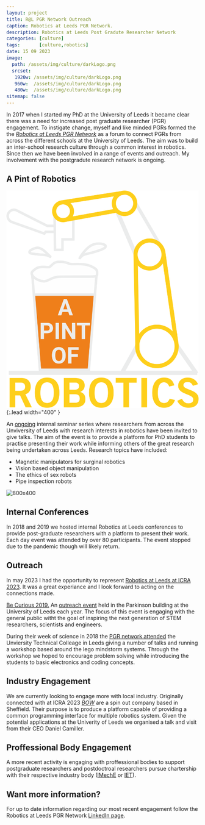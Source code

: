 ```yaml
---
layout: project
title: R@L PGR Network Outreach
caption: Robotics at Leeds PGR Network.
description: Robotics at Leeds Post Gradute Researcher Network
categories: [culture]
tags:       [culture,robotics]  
date: 15 09 2023
image: 
  path: /assets/img/culture/darkLogo.png
  srcset: 
   1920w: /assets/img/culture/darkLogo.png
   960w:  /assets/img/culture/darkLogo.png
   480w:  /assets/img/culture/darkLogo.png
sitemap: false
---
```


In 2017 when I started my PhD at the University of Leeds it became clear there was a need for increased post graduate researcher (PGR) engagement. To instigate change, myself and like minded PGRs formed the the [*Robotics at Leeds PGR Network*](https://robotics.leeds.ac.uk/pgr-network/) as a forum to connect PGRs from across the different schools at the University of Leeds. The aim was to build an inter-school research culture through a common interest in robotics. Since then we have been involved in a range of events and outreach. My involvement with the postgradute research network is ongoing.


## A Pint of Robotics

![300x300](/assets/img/culture/RatL/Pint_of_Robotics.png "A Pint of Robotics"){:.lead width="400" }

An [ongoing](https://robotics.leeds.ac.uk/pgr-network/a-pint-of-robotics/) internal seminar series where researchers from across the Unviversity of Leeds with research interests in robotics have been invited to give talks. The aim of the event is to provide a platform for PhD students to practise presenting their work while informing others of the great research being undertaken across Leeds. Research topics have included:
 <ul>
  <li>Magnetic manipulators for surginal robotics</li>
  <li>Vision based object manipulation</li>
  <li>The ethics of sex robots</li>
  <li>Pipe inspection robots</li>
</ul> 

![800x400](/assets/img/culture/RatL/pofr_talk.jpeg "Lending Room, The Library Pub")

## Internal Conferences
In 2018 and 2019 we hosted internal Robotics at Leeds conferences to provide post-graduate researchers with a platform to present their work. Each day event was attended by over 80 participants. The event stopped due to the pandemic though will likely return.

## Outreach

In may 2023 I had the opportunity to represent [Robotics at Leeds at ICRA 2023](https://rpturnbull.github.io/outreach/20230501-icra-2023/). It was a great experiance and I look forward to acting on the connections made.

[Be Curious 2019.](https://rpturnbull.github.io/outreach/2019-03-30-Be-Curious/) An [outreach event](https://www.leeds.ac.uk/becurious) held in the Parkinson building at the University of Leeds each year. The focus of this event is engaging with the general public witht the goal of inspiring the next generation of STEM researchers, scientists and engineers.

During their week of science in 2018 the [PGR network attended](https://rpturnbull.github.io/outreach/2018-03-06-UTC-Robotics-Week) the Unviersity Technical Colleage in Leeds giving a number of talks and running a workshop based around the lego mindstorm systems. Through the workshop we hoped to encourage problem solving while introducing the students to basic electronics and coding concepts.

## Industry Engagement

We are currently looking to engage more with local industry. Originally connected with at ICRA 2023 [*BOW*](https://bow.software/login) are a spin out company based in Sheffield. Their purpose is to produce a platform capable of providing a common programming interface for multiple robotics system. Given the potential applications at the Univerity of Leeds we organised a talk and visit from their CEO Daniel Camiller.

## Proffessional Body Engagement
A more recent activity is engaging with proffessional bodies to support postgraduate researchers and postdoctroal researchers pursue chartership with their respective industry body ([IMechE](www.imeche.org) or [IET](https://www.theiet.org/)).

## Want more information?
For up to date information regarding our most recent engagement follow the Robotics at Leeds PGR Network [LinkedIn page](https://www.linkedin.com/company/robotics-at-leeds-post-graduate-network/).